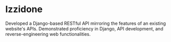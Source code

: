 # Izzidone
Developed a Django-based RESTful API mirroring the features of an existing website's APIs. Demonstrated proficiency in Django, API development, and reverse-engineering web functionalities.
